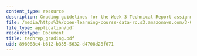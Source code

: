 ```yaml
---
content_type: resource
description: Grading guidelines for the Week 3 Technical Report assignment.
file: /media/https%3A/open-learning-course-data-rc.s3.amazonaws.com/3-014-materials-laboratory-fall-2006/898088c4b612b3355632d4708d28f071_techrep_grading.pdf
file_type: application/pdf
resourcetype: Document
title: techrep_grading.pdf
uid: 898088c4-b612-b335-5632-d4708d28f071
---
```

